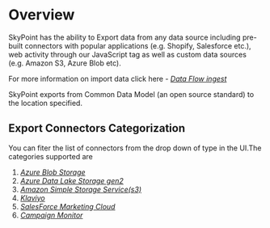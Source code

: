 # Overview

SkyPoint has the ability to Export data from any data source including pre-built connectors with popular applications (e.g. Shopify, Salesforce etc.), web activity through our JavaScript tag as well as custom data sources (e.g. Amazon S3, Azure Blob etc). 

For more information on import data click here - [*Data Flow ingest*](connectors.md)

SkyPoint exports from Common Data Model (an open source standard) to the location specified.

## Export Connectors Categorization
You can fiter the list of connectors from the drop down of type in the UI.The categories supported are
1. [*Azure Blob Storage*](azureblobexport.md)
2. [*Azure Data Lake Storage gen2*](adlsgen2export.md)
3. [*Amazon Simple Storage Service(s3)*](amazons3export.md)
4. [*Klaviyo*](klaviyoexport.md)
5. [*SalesForce Marketing Cloud*](sfmcexport.md)
6. [*Campaign Monitor*](campaignmonitorexport.md)